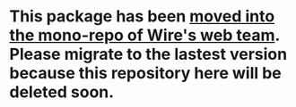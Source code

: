 # This package has been [moved into the mono-repo of Wire's web team](https://github.com/wireapp/wire-web-core). Please migrate to the lastest version because this repository here will be deleted soon.
